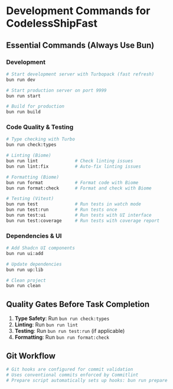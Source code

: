 # Development Commands for CodelessShipFast

## Essential Commands (Always Use Bun)

### Development
```bash
# Start development server with Turbopack (fast refresh)
bun run dev

# Start production server on port 9999
bun run start

# Build for production
bun run build
```

### Code Quality & Testing
```bash
# Type checking with Turbo
bun run check:types

# Linting (Biome)
bun run lint              # Check linting issues
bun run lint:fix          # Auto-fix linting issues

# Formatting (Biome)
bun run format            # Format code with Biome
bun run format:check      # Format and check with Biome

# Testing (Vitest)
bun run test              # Run tests in watch mode
bun run test:run          # Run tests once
bun run test:ui           # Run tests with UI interface
bun run test:coverage     # Run tests with coverage report
```

### Dependencies & UI
```bash
# Add Shadcn UI components
bun run ui:add

# Update dependencies
bun run up:lib

# Clean project
bun run clean
```

## Quality Gates Before Task Completion
1. **Type Safety**: Run `bun run check:types`
2. **Linting**: Run `bun run lint`
3. **Testing**: Run `bun run test:run` (if applicable)
4. **Formatting**: Run `bun run format:check`

## Git Workflow
```bash
# Git hooks are configured for commit validation
# Uses conventional commits enforced by Commitlint
# Prepare script automatically sets up hooks: bun run prepare
```